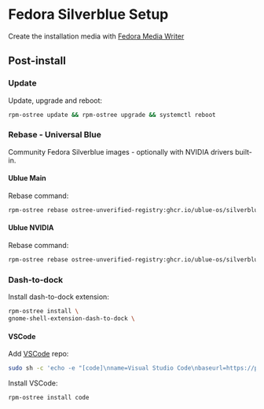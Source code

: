 # Fedora Silverblue Setup

Create the installation media with [Fedora Media Writer]()

## Post-install

### Update
Update, upgrade and reboot:
```bash
rpm-ostree update && rpm-ostree upgrade && systemctl reboot
```

### Rebase - Universal Blue
Community Fedora Silverblue images - optionally with NVIDIA drivers built-in.

#### Ublue Main
Rebase command:
```bash
rpm-ostree rebase ostree-unverified-registry:ghcr.io/ublue-os/silverblue-main:latest
```

#### Ublue NVIDIA

Rebase command:
```bash
rpm-ostree rebase ostree-unverified-registry:ghcr.io/ublue-os/silverblue-nvidia:latest
```

### Dash-to-dock
Install dash-to-dock extension:
```bash
rpm-ostree install \
gnome-shell-extension-dash-to-dock \
```

#### VSCode
Add [VSCode](https://code.visualstudio.com/docs/setup/linux#_rhel-fedora-and-centos-based-distributions) repo:

```bash
sudo sh -c 'echo -e "[code]\nname=Visual Studio Code\nbaseurl=https://packages.microsoft.com/yumrepos/vscode\nenabled=1\ngpgcheck=1\ngpgkey=https://packages.microsoft.com/keys/microsoft.asc" > /etc/yum.repos.d/vscode.repo'
```

Install VSCode:

```bash
rpm-ostree install code
```
